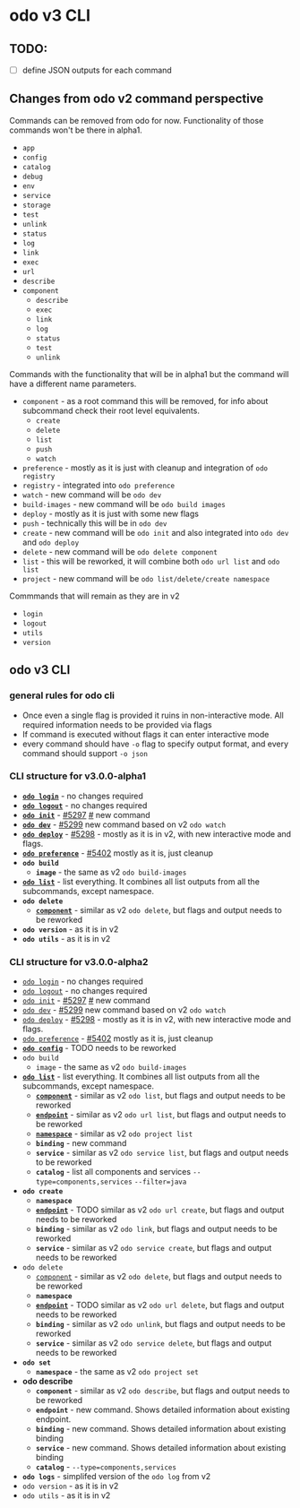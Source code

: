 # odo v3 CLI

## TODO:

- [ ] define JSON outputs for each command

## Changes from odo v2 command perspective

Commands can be removed from odo for now. Functionality of those commands won't be there in alpha1.

- `app`
- `config`
- `catalog`
- `debug`
- `env`
- `service`
- `storage`
- `test`
- `unlink`
- `status`
- `log`
- `link`
- `exec`
- `url`
- `describe`
- `component`
  - `describe`
  - `exec`
  - `link`
  - `log`
  - `status`
  - `test`
  - `unlink`

Commands with the functionality that will be in alpha1 but the command will have a different name parameters.

- `component` - as a root command this will be removed, for info about subcommand check their root level equivalents.
  - `create`
  - `delete`
  - `list`
  - `push`
  - `watch`
- `preference` - mostly as it is just with cleanup and integration of `odo registry`
- `registry` - integrated into `odo preference`
- `watch` - new command will be `odo dev`
- `build-images` - new command will be `odo build images`
- `deploy` - mostly as it is just with some new flags
- `push` - technically this will be in `odo dev`
- `create` - new command will be `odo init` and also integrated into `odo dev` and  `odo deploy`
- `delete` - new command will be `odo delete component`
- `list` - this will be reworked, it will combine both `odo url list` and `odo list`
- `project` - new command will be `odo list/delete/create namespace`


Commmands that will remain as they are in v2

- `login`
- `logout`
- `utils`
- `version`



## odo v3 CLI

### general rules for odo cli

- Once even a single flag is provided it ruins in non-interactive mode. All required information needs to be provided via flags
- If command is executed without flags it can enter interactive mode
- every command should have `-o` flag to specify output format, and every command should support `-o json`

### CLI structure for v3.0.0-alpha1


- **[`odo login`](odo-v3-cli/odo-login-logout.md)** - no changes required
- **[`odo logout`](odo-v3-cli/odo-login-logout.md)** - no changes required
- **[`odo init`](odo-v3-cli/odo-init.md)** - [#5297](https://github.com/redhat-developer/odo/issues/5297) [#](https://github.com/redhat-developer/odo/issues/5408) new command
- **[`odo dev`](odo-v3-cli/odo-dev.md)** - [#5299](https://github.com/redhat-developer/odo/issues/5299) new command based on v2 `odo watch`
- **[`odo deploy`](odo-v3-cli/odo-deploy.md)** - [#5298](https://github.com/redhat-developer/odo/issues/5298) - mostly as it is in v2, with new interactive mode and flags.
- **[`odo preference`](odo-v3-cli/odo-preference.md)** -  [#5402](https://github.com/redhat-developer/odo/issues/5402)
mostly as it is, just cleanup
- **`odo build`**
  - **`image`** - the same as v2 `odo build-images`
- **[`odo list`](odo-v3-cli/odo-list.md)** - list everything. It combines all list outputs from all the subcommands, except namespace.
- **`odo delete`**
  - **[`component`](odo-v3-cli/odo-delete-component.md)** - similar as v2 `odo delete`, but flags and output needs to be reworked
- **`odo version`** - as it is in v2
- **`odo utils`** -  as it is in v2



### CLI structure for v3.0.0-alpha2


- [`odo login`](odo-v3-cli/odo-login-logout.md) - no changes required
- [`odo logout`](odo-v3-cli/odo-login-logout.md) - no changes required
- [`odo init`](odo-v3-cli/odo-init.md) - [#5297](https://github.com/redhat-developer/odo/issues/5297) [#](https://github.com/redhat-developer/odo/issues/5408) new command
- [`odo dev`](odo-v3-cli/odo-dev.md) - [#5299](https://github.com/redhat-developer/odo/issues/5299) new command based on v2 `odo watch`
- [`odo deploy`](odo-v3-cli/odo-deploy.md) - [#5298](https://github.com/redhat-developer/odo/issues/5298) - mostly as it is in v2, with new interactive mode and flags.
- [`odo preference`](odo-v3-cli/odo-preference.md) -  [#5402](https://github.com/redhat-developer/odo/issues/5402)
mostly as it is, just cleanup
- **[`odo config`](odo-v3-cli/odo-config.md)** - TODO needs to be reworked
- `odo build`
  - `image` - the same as v2 `odo build-images`
- **[`odo list`](odo-v3-cli/odo-list.md)** - list everything. It combines all list outputs from all the subcommands, except namespace.
  - **[`component`](odo-v3-cli/odo-list-component.md)** - similar as v2 `odo list`, but flags and output needs to be reworked
  - **[`endpoint`](odo-v3-cli/odo-list-endpoint.md)** - similar as v2 `odo url list`, but flags and output needs to be reworked
  - **[`namespace`](odo-v3-cli/odo-list-namespace.md)** -  similar as v2 `odo project list`
  - **`binding`** - new command
  - **`service`** - similar as v2 `odo service list`, but flags and output needs to be reworked
  - **`catalog`** - list all components and services `--type=components,services`  `--filter=java`
- **`odo create`**
  - **`namespace`**
  - **[`endpoint`](odo-v3-cli/odo-create-endpoint.md)** - TODO similar as v2 `odo url create`, but flags and output needs to be reworked
  - **`binding`** - similar as v2 `odo link`, but flags and output needs to be reworked
  - **`service`** - similar as v2 `odo service create`, but flags and output needs to be reworked
- `odo delete`
  - [`component`](odo-v3-cli/odo-delete-component.md) - similar as v2 `odo delete`, but flags and output needs to be reworked
  - **`namespace`**
  - **[`endpoint`](odo-v3-cli/odo-delete-endpoint.md)** - TODO similar as v2 `odo url delete`, but flags and output needs to be reworked
  - **`binding`**  - similar as v2 `odo unlink`, but flags and output needs to be reworked
  - **`service`** - similar as v2 `odo service delete`, but flags and output needs to be reworked
- **`odo set`**
  - **`namespace`** - the same as v2 `odo project set`
- **odo describe**
  - **`component`** - similar as v2 `odo describe`, but flags and output needs to be reworked
  - **`endpoint`** - new command. Shows detailed information about existing endpoint.
  - **`binding`** - new command. Shows detailed information about existing binding
  - **`service`** - new command.  Shows detailed information about existing binding
  - **`catalog`** - `--type=components,services`
- **`odo logs`** - simplifed version of the `odo log` from v2
- `odo version` - as it is in v2
- `odo utils` -  as it is in v2

